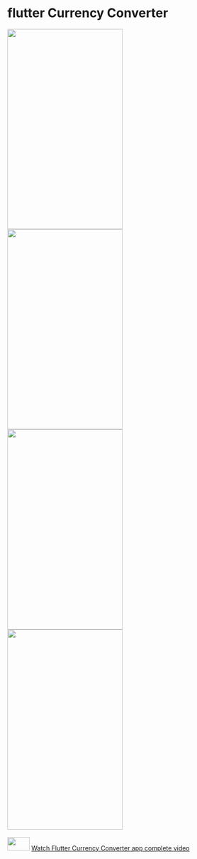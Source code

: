 # flutter Currency Converter


<p float="left">
<img src="https://user-images.githubusercontent.com/10207753/83059056-c466aa80-a072-11ea-8ed7-ec7c3834c1bb.png" width="260" height="450" /> 

<img src="https://user-images.githubusercontent.com/10207753/83059108-d47e8a00-a072-11ea-87d3-ffe0a5188403.png" width="260" height="450" />

<img src="https://user-images.githubusercontent.com/10207753/83059146-e19b7900-a072-11ea-855c-436bb3a64780.png" width="260" height="450" />

<img src="https://user-images.githubusercontent.com/10207753/83059192-f37d1c00-a072-11ea-99a3-c5506cddef69.png" width="260" height="450" />
<br />
<br />
<img src="https://user-images.githubusercontent.com/10207753/84770526-2589fa00-aff1-11ea-83bf-f1255b9371ac.jpg" width="50" height="30" />
<a href="https://youtu.be/ullR45Osytw">Watch Flutter Currency Converter  app complete video </a>
</p>
